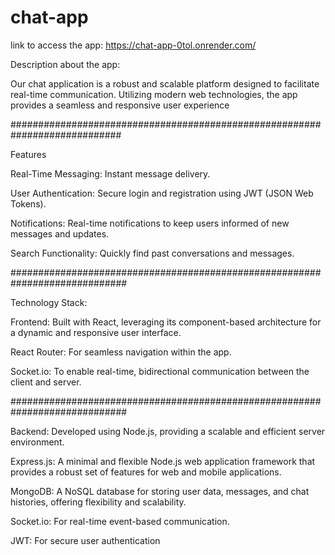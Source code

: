 # chat-app

link to access the app: https://chat-app-0tol.onrender.com/

Description about the app:

Our chat application is a robust and scalable platform designed to facilitate real-time communication. Utilizing modern web technologies, the app provides a seamless and responsive user experience

############################################################################

Features

Real-Time Messaging: Instant message delivery.

User Authentication: Secure login and registration using JWT (JSON Web Tokens).

Notifications: Real-time notifications to keep users informed of new messages and updates.

Search Functionality: Quickly find past conversations and messages.

#############################################################################

Technology Stack:

Frontend: Built with React, leveraging its component-based architecture for a dynamic and responsive user interface.

React Router: For seamless navigation within the app.

Socket.io: To enable real-time, bidirectional communication between the client and server.

#############################################################################

Backend: Developed using Node.js, providing a scalable and efficient server environment.

Express.js: A minimal and flexible Node.js web application framework that provides a robust set of features for web and mobile applications.

MongoDB: A NoSQL database for storing user data, messages, and chat histories, offering flexibility and scalability.

Socket.io: For real-time event-based communication.

JWT: For secure user authentication
